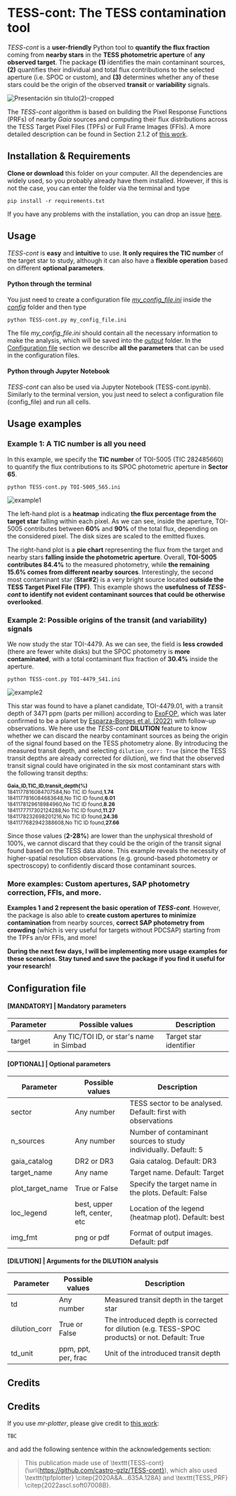 # TESS-cont: The TESS contamination tool

*TESS-cont* is a **user-friendly** Python tool to **quantify the flux fraction** coming from **nearby stars** in the **TESS photometric aperture** of **any observed target**. The package **(1)** identifies the main contaminant sources, **(2)** quantifies their individual and total flux contributions to the selected aperture (i.e. SPOC or custom), and **(3)** determines whether any of these stars could be the origin of the observed **transit** or **variability** signals. 

![Presentación sin título(2)-cropped](https://github.com/user-attachments/assets/59ef2a7f-f7db-4c9a-aa74-ec2ff71dc1a7)

The *TESS-cont* algorithm is based on building the Pixel Response Functions (PRFs) of nearby *Gaia* sources and computing their flux distributions across the TESS Target Pixel Files (TPFs) or Full Frame Images (FFIs). A more detailed description can be found in Section 2.1.2 of [this work]().

## Installation & Requirements

**Clone or download** this folder on your computer. All the dependencies are widely used, so you probably already have them installed. However, if this is not the case, you can enter the folder via the terminal and type
```
pip install -r requirements.txt
```
If you have any problems with the installation, you can drop an issue [here](https://github.com/castro-gzlz/TESS-cont/issues).

## Usage

*TESS-cont* is **easy** and **intuitive** to use. **It only requires the TIC number** of the target star to study, although it can also have a **flexible operation** based on different **optional parameters**.

#### Python through the terminal

You just need to create a configuration file *[my_config_file.ini](https://github.com/castro-gzlz/mr-plotter/blob/main/config/my_config_file.ini)* inside the [*config*](https://github.com/castro-gzlz/mr-plotter/tree/main/config) folder and then type

```
python TESS-cont.py my_config_file.ini
```
The file *my_config_file.ini* should contain all the necessary information to make the analysis, which will be saved into the *[output](https://github.com/castro-gzlz/mr-plotter/tree/main/output)* folder. In the [Configuration file](#configuration-file) section we describe **all the parameters** that can be used in the configuration files.


#### Python through Jupyter Notebook

*TESS-cont* can also be used via Jupyter Notebook (TESS-cont.ipynb). Similarly to the terminal version, you just need to select a configuration file (config_file) and run all cells.

## Usage examples

### Example 1: A TIC number is all you need

In this example, we specify the **TIC number** of TOI-5005 (TIC 282485660) to quantify the flux contributions to its SPOC photometric aperture in **Sector 65**. 

```
python TESS-cont.py TOI-5005_S65.ini
```

![example1](https://github.com/user-attachments/assets/b9b156a5-2337-4df8-a7f3-7942f2328319)


The left-hand plot is a **heatmap** indicating **the flux percentage from the target star** falling within each pixel. As we can see, inside the aperture, TOI-5005 contributes between **60%** and **90%** of the total flux, depending on the considered pixel. The disk sizes are scaled to the emitted fluxes. 

The right-hand plot is a **pie chart** representing the flux from the target and nearby stars **falling inside the photometric aperture**. Overall, **TOI-5005 contributes 84.4%** to the measured photometry, while **the remaining 15.6% comes from different nearby sources**. Interestingly, the second most contaminant star (**Star#2**) is a very bright source located **outside the TESS Target Pixel File (TPF)**. This example shows the **usefulness of *TESS-cont* to identify not evident contaminant sources that could be otherwise overlooked**. 

### Example 2: Possible origins of the transit (and variability) signals

We now study the star TOI-4479. As we can see, the field is **less crowded** (there are fewer white disks) but the SPOC photometry is **more contaminated**, with a total contaminant flux fraction of **30.4%** inside the aperture. 

```
python TESS-cont.py TOI-4479_S41.ini
```

![example2](https://github.com/user-attachments/assets/956e41ce-de4a-4b64-9453-cb5ef57c8523)


This star was found to have a planet candidate, TOI-4479.01, with a transit depth of 3471 ppm (parts per million) according to [ExoFOP](https://exofop.ipac.caltech.edu/tess/target.php?id=126606859), which was later confirmed to be a planet by [Esparza-Borges et al. (2022)](https://ui.adsabs.harvard.edu/abs/2022A%26A...666A..10E/abstract) with follow-up observations. We here use the *TESS-cont* **DILUTION** feature to know whether we can discard the nearby contaminant sources as being the origin of the signal found based on the TESS photometry alone. By introducing the measured transit depth, and selecting ```dilution_corr: True``` (since the TESS transit depths are already corrected for dilution), we find that the observed transit signal could have originated in the six most contaminant stars with the following transit depths: 

<sup> **Gaia_ID,TIC_ID,transit_depth(%)** <br /> 
1841177816084707584,No TIC ID found,**1.74** <br />
1841177816084683648,No TIC ID found,**6.01** <br />
1841178129618984960,No TIC ID found,**8.26** <br />
1841177717302124288,No TIC ID found,**11.27** <br />
1841178232698201216,No TIC ID found,**24.36** <br />
1841177682942388608,No TIC ID found,**27.66**  </sup>

Since those values (**2-28%**) are lower than the unphysical threshold of 100%, we cannot discard that they could be the origin of the transit signal found based on the TESS data alone. This example reveals the necessity of higher-spatial resolution observations (e.g. ground-based photometry or spectroscopy) to confidently discard those contaminant sources. 


### More examples: Custom apertures, SAP photometry correction, FFIs, and more. 

**Examples 1 and 2 represent the basic operation of *TESS-cont***. However, the package is also able to **create custom apertures to minimize contamination** from nearby sources, **correct SAP photometry from crowding** (which is very useful for targets without PDCSAP) starting from the TPFs an/or FFIs, and more! 

**During the next few days, I will be implementing more usage examples for these scenarios. Stay tuned and save the package if you find it useful for your research!**

## Configuration file


#### [MANDATORY] | Mandatory parameters

| Parameter  | Possible values | Description |
| ------------- | ------------- | ------------- |
| target | Any TIC/TOI ID, or star's name in Simbad | Target star identifier |


#### [OPTIONAL] | Optional parameters

| Parameter  | Possible values | Description |
| ------------- | ------------- | ------------- |
| sector | Any number| TESS sector to be analysed. Default: first with observations |
| n_sources | Any number | Number of contaminant sources to study individually. Default: 5 |
| gaia_catalog | DR2 or DR3 | Gaia catalog. Default: DR3 |
| target_name | Any name | Target name. Default: Target |
| plot_target_name | True or False | Specify the target name in the plots. Default: False|
| loc_legend | best, upper left, center, etc | Location of the legend (heatmap plot). Default: best |
| img_fmt | png or pdf | Format of output images. Default: pdf |

#### [DILUTION] | Arguments for the **DILUTION** analysis

| Parameter  | Possible values | Description |
| ------------- | ------------- | ------------- |
| td | Any number| Measured transit depth in the target star |
| dilution_corr | True or False | The introduced depth is corrected for dilution (e.g. TESS-SPOC products) or not. Default: True  |
| td_unit | ppm, ppt, per, frac | Unit of the introduced transit depth |

## Credits

## Credits

If you use *mr-plotter*, please give credit to [this work](): 

```
TBC
```
and add the following sentence within the acknowledgements section:

> This publication made use of \texttt{TESS-cont} (\url{https://github.com/castro-gzlz/TESS-cont}), which also used \texttt{tpfplotter} \citep{2020A&A...635A.128A} and \texttt{TESS\_PRF} \citep{2022ascl.soft07008B}.

